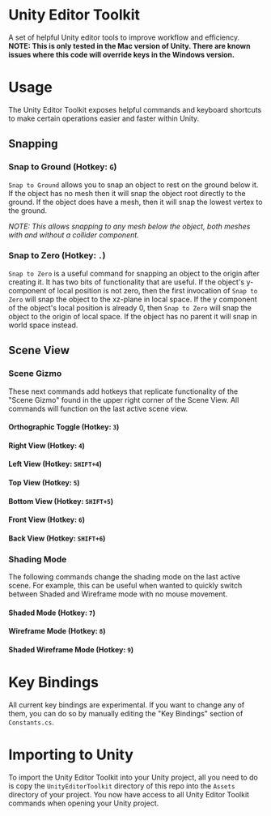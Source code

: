 Unity Editor Toolkit
====================

A set of helpful Unity editor tools to improve workflow and efficiency. __NOTE: This is only tested in the Mac version of Unity. There are known issues where this code will override keys in the Windows version.__

Usage
=====

The Unity Editor Toolkit exposes helpful commands and keyboard shortcuts to make certain operations easier and faster within Unity.

## Snapping

### Snap to Ground (Hotkey: `G`)
`Snap to Ground` allows you to snap an object to rest on the ground below it. If the object has no mesh then it will snap the object root directly to the ground. If the object does have a mesh, then it will snap the lowest vertex to the ground.

*NOTE: This allows snapping to any mesh below the object, both meshes with and without a collider component.*

### Snap to Zero (Hotkey: `.`)
`Snap to Zero` is a useful command for snapping an object to the origin after creating it. It has two bits of functionality that are useful. If the object's y-component of local position is not zero, then the first invocation of `Snap to Zero` will snap the object to the xz-plane in local space. If the y component of the object's local position is already 0, then `Snap to Zero` will snap the object to the origin of local space. If the object has no parent it will snap in world space instead.

## Scene View

### Scene Gizmo
These next commands add hotkeys that replicate functionality of the "Scene Gizmo" found in the upper right corner of the Scene View. All commands will function on the last active scene view.

#### Orthographic Toggle (Hotkey: `3`)

#### Right View (Hotkey: `4`)

#### Left View (Hotkey: `SHIFT+4`)

#### Top View (Hotkey: `5`)

#### Bottom View (Hotkey: `SHIFT+5`)

#### Front View (Hotkey: `6`)

#### Back View (Hotkey: `SHIFT+6`)

### Shading Mode
The following commands change the shading mode on the last active scene. For example, this can be useful when wanted to quickly switch between Shaded and Wireframe mode with no mouse movement.

#### Shaded Mode (Hotkey: `7`)

#### Wireframe Mode (Hotkey: `8`)

#### Shaded Wireframe Mode (Hotkey: `9`)

Key Bindings
============

All current key bindings are experimental. If you want to change any of them, you can do so by manually editing the "Key Bindings" section of `Constants.cs`.

Importing to Unity
==================

To import the Unity Editor Toolkit into your Unity project, all you need to do is copy the `UnityEditorToolkit` directory of this repo into the `Assets` directory of your project. You now have access to all Unity Editor Toolkit commands when opening your Unity project.
